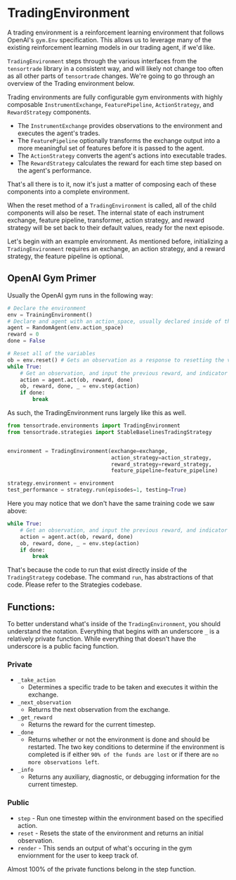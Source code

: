# TradingEnvironment
A trading environment is a reinforcement learning environment that follows OpenAI's `gym.Env` specification. This allows us to leverage many of the existing reinforcement learning models in our trading agent, if we'd like.

`TradingEnvironment` steps through the various interfaces from the `tensortrade` library in a consistent way, and will likely not change too often as all other parts of `tensortrade` changes. We're going to go through an overview of the Trading environment below.

Trading environments are fully configurable gym environments with highly composable `InstrumentExchange`, `FeaturePipeline`, `ActionStrategy`, and `RewardStrategy` components.

- The `InstrumentExchange` provides observations to the environment and executes the agent's trades.
- The `FeaturePipeline` optionally transforms the exchange output into a more meaningful set of features before it is passed to the agent.
- The `ActionStrategy` converts the agent's actions into executable trades.
- The `RewardStrategy` calculates the reward for each time step based on the agent's performance.

That's all there is to it, now it's just a matter of composing each of these components into a complete environment.

When the reset method of a `TradingEnvironment` is called, all of the child components will also be reset. The internal state of each instrument exchange, feature pipeline, transformer, action strategy, and reward strategy will be set back to their default values, ready for the next episode.

Let's begin with an example environment. As mentioned before, initializing a `TradingEnvironment` requires an exchange, an action strategy, and a reward strategy, the feature pipeline is optional.




## OpenAI Gym Primer

Usually the OpenAI gym runs in the following way:

```py
# Declare the environment
env = TrainingEnvironment()
# Declare and agent with an action_space, usually declared inside of the environment itself
agent = RandomAgent(env.action_space)
reward = 0
done = False

# Reset all of the variables
ob = env.reset() # Gets an observation as a response to resetting the variables
while True:
    # Get an observation, and input the previous reward, and indicator if the episode is complete or not (done). 
    action = agent.act(ob, reward, done)
    ob, reward, done, _ = env.step(action)
    if done:
        break
```

As such, the TradingEnvironment runs largely like this as well.


```py
from tensortrade.environments import TradingEnvironment
from tensortrade.strategies import StableBaselinesTradingStrategy


environment = TradingEnvironment(exchange=exchange,
                                 action_strategy=action_strategy,
                                 reward_strategy=reward_strategy,
                                 feature_pipeline=feature_pipeline)

strategy.environment = environment
test_performance = strategy.run(episodes=1, testing=True)
```


Here you may notice that we don't have the same training code we saw above:

```py
while True:
    # Get an observation, and input the previous reward, and indicator if the episode is complete or not (done). 
    action = agent.act(ob, reward, done)
    ob, reward, done, _ = env.step(action)
    if done:
        break
```

That's because the code to run that exist directly inside of the `TradingStrategy` codebase. The command `run`, has abstractions of that code. Please refer to the Strategies codebase.


## Functions:

To better understand what's inside of the `TradingEnvironment`, you should understand the notation. Everything that begins with an underscore `_` is a relatively private function. While everything that doesn't have the underscore is a public facing function. 


### Private
* `_take_action`
  * Determines a specific trade to be taken and executes it within the exchange.
* `_next_observation` 
  * Returns the next observation from the exchange.
* `_get_reward`
  * Returns the reward for the current timestep.
* `_done`
  * Returns whether or not the environment is done and should be restarted. The two key conditions to determine if the environment is completed is if either `90% of the funds are lost` or if there are `no more observations left`. 
* `_info` 
  * Returns any auxiliary, diagnostic, or debugging information for the current timestep.


### Public
* `step` - Run one timestep within the environment based on the specified action.
* `reset` - Resets the state of the environment and returns an initial observation.
* `render` - This sends an output of what's occuring in the gym enviornment for the user to keep track of.


Almost 100% of the private functions belong in the step function. 


<!-- ## Use Cases

**Use Case #1**

```py
print("Hello World")
```

**Use Case #2**

```py
print("Hello World")
``` -->
